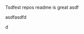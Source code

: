 Tsdfest repos readme is great asdf







asdfasdfd




d
































































































































